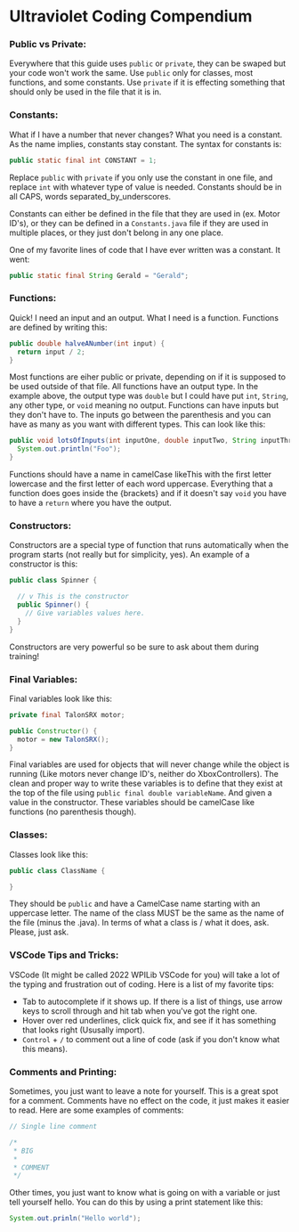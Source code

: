 # Ultraviolet Coding Compendium


### **Public vs Private:**
Everywhere that this guide uses `public` or `private`, they can be swaped
but your code won't work the same. Use `public` only for classes, most functions, and some constants.
Use `private` if it is effecting something that should only be used in the file that it is in.

### **Constants:**

What if I have a number that never changes? What you need is a constant. As the name implies, constants stay constant.
The syntax for constants is:
~~~java
public static final int CONSTANT = 1;
~~~
Replace `public` with `private` if you only use the constant in one file, and replace `int` with whatever
type of value is needed. Constants should be
in all CAPS, words separated_by_underscores.

Constants can either be defined in the file that they are used in (ex. Motor ID's), or they 
can be defined in a `Constants.java` file if they are used in multiple places,
or they just don't belong in any one place.

One of my favorite lines of code that I have ever written was a constant. It went:
~~~java
public static final String Gerald = "Gerald";
~~~



### **Functions:**

Quick! I need an input and an output. What I need is a function. Functions are defined by writing this:
~~~java
public double halveANumber(int input) {
  return input / 2;
}
~~~

Most functions are eiher public or private, depending on if it is supposed to be used outside of that file. All functions have an output type.
In the example above, the output type was `double` but I could have put `int`, `String`, any other type, or  `void` meaning no output.
Functions can have inputs but they don't have to. The inputs go between the parenthesis and you can have as many as you want with different types.
This can look like this:
~~~java
public void lotsOfInputs(int inputOne, double inputTwo, String inputThree) {
  System.out.println("Foo");
}
~~~
Functions should have a name in camelCase likeThis with the first letter lowercase and the first letter of each word uppercase.
Everything that a function does goes inside the {brackets} and if it doesn't say `void` you have to have a `return` where you have the output.


### **Constructors:**

Constructors are a special type of function that runs automatically when the program starts (not really but for simplicity, yes).
An example of a constructor is this:
~~~java
public class Spinner {

  // v This is the constructor
  public Spinner() {
    // Give variables values here.
  }
}
~~~

Constructors are very powerful so be sure to ask about them during training!

### **Final Variables:**

Final variables look like this:

~~~java
private final TalonSRX motor;

public Constructor() {
  motor = new TalonSRX();
}
~~~

Final variables are used for objects that will never change while the object is running (Like motors never change ID's, neither do XboxControllers).
The clean and proper way to write these variables is to define that they exist at the top of the file using `public final double variableName`.
And given a value in the constructor. These variables should be camelCase like functions (no parenthesis though).

### **Classes:**
Classes look like this:
~~~java
public class ClassName {

}
~~~

They should be `public` and have a CamelCase name starting with an uppercase letter. The name of the class MUST be the same as the name of the file (minus the .java).
In terms of what a class is / what it does, ask. Please, just ask.


### **VSCode Tips and Tricks:**
VSCode (It might be called 2022 WPILib VSCode for you) will take a lot of the typing and frustration out of coding.
Here is a list of my favorite tips:
* Tab to autocomplete if it shows up. If there is a list of things, use arrow keys to scroll through and hit tab when you've got the right one.
* Hover over red underlines, click quick fix, and see if it has something that looks right (Ususally import).
* `Control` + `/` to comment out a line of code (ask if you don't know what this means).


### **Comments and Printing:**

Sometimes, you just want to leave a note for yourself. This is a great spot for a comment. Comments have no effect on the code, it just makes it easier to read.
Here are some examples of comments:
~~~java
// Single line comment

/*
 * BIG
 *
 * COMMENT
 */
~~~

Other times, you just want to know what is going on with a variable or just tell yourself hello. You can do this by using a print statement like this:
~~~java
System.out.prinln("Hello world");
~~~
